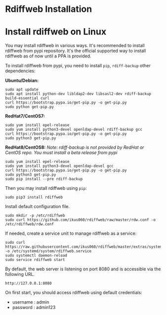 # Rdiffweb Installation

# Install rdiffweb on Linux

You may install rdiffweb in various ways. It's recommended to install rdiffweb
from pypi repository. It's the official supported way to install rdiffweb as of
now until a PPA is provided.

To install rdiffweb from pypi, you need to install `pip`, `rdiff-backup` other dependencies:

**Ubuntu/Debian:**

    sudo apt update
    sudo apt install python-dev libldap2-dev libsasl2-dev rdiff-backup build-essential curl
    curl https://bootstrap.pypa.io/get-pip.py -o get-pip.py
    sudo python get-pip.py
    
**RedHat7/CentOS7:**

    sudo yum install epel-release
    sudo yum install python3-devel openldap-devel rdiff-backup gcc
    curl https://bootstrap.pypa.io/get-pip.py -o get-pip.py
    sudo python3 get-pip.py
    
**RedHat8/CentOS8:**
*Note: rdiff-backup is not provided by RedHat or CentOS repo. You must install a beta release from pypi*

    sudo yum install epel-release
    sudo yum install python3-devel openldap-devel gcc
    curl https://bootstrap.pypa.io/get-pip.py -o get-pip.py
    sudo python3 get-pip.py
    sudo pip install --pre rdiff-backup

Then you may install rdiffweb using `pip`:

    sudo pip3 install rdiffweb

Install default configuration file.

    sudo mkdir -p /etc/rdiffweb 
    sudo curl https://github.com/ikus060/rdiffweb/raw/master/rdw.conf -o /etc/rdiffweb/rdw.conf
    
If needed, create a service unit to manage rdiffweb as a service:

    sudo curl https://raw.githubusercontent.com/ikus060/rdiffweb/master/extras/systemd/rdiffweb.service -o /etc/systemd/system/rdiffweb.service
    sudo systemctl daemon-reload
    sudo service rdiffweb start

By default, the web server is listening on port 8080 and is accessible via the following URL.

    http://127.0.0.1:8080

On first start, you should access rdiffweb using default credentials:
 * username : admin
 * password : admin123
